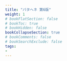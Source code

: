 ```yaml
---
title: "パタヘネ 第6版"
weight: 1
# bookFlatSection: false
# bookToc: true
# bookHidden: false
bookCollapseSection: true
# bookComments: false
# bookSearchExclude: false
tags:
- 
---
```

